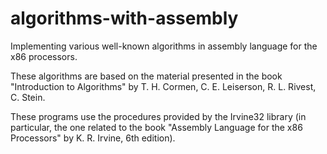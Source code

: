 # algorithms-with-assembly

Implementing various well-known algorithms in assembly language for the x86 processors.

These algorithms are based on the material presented in the book "Introduction to Algorithms" by T. H. Cormen, C. E. Leiserson, R. L. Rivest, C. Stein.

These programs use the procedures provided by the Irvine32 library (in particular, the one related to the book "Assembly Language for the x86 Processors" by K. R. Irvine,  6th edition).

